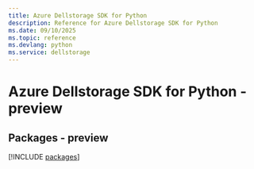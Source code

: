 ```yaml
---
title: Azure Dellstorage SDK for Python
description: Reference for Azure Dellstorage SDK for Python
ms.date: 09/10/2025
ms.topic: reference
ms.devlang: python
ms.service: dellstorage
---
```

# Azure Dellstorage SDK for Python - preview
## Packages - preview
[!INCLUDE [packages](dellstorage-index.md)]